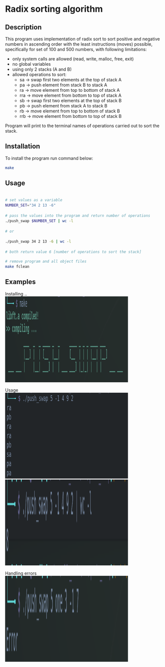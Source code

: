 # Radix sorting algorithm

## Description

This program uses implementation of radix sort to sort positive and negative
numbers in ascending order with the least instructions (moves) possible,
specifically for set of 100 and 500 numbers, with following limitations:

- only system calls are allowed (read, write, malloc, free, exit)
- no global variables
- using only 2 stacks (A and B)
- allowed operations to sort:
    - sa  -> swap first two elements at the top of stack A
    - pa  -> push element from stack B to stack A
    - ra  -> move element from top to bottom of stack A 
    - rra -> move element from bottom to top of stack A 
    - sb  -> swap first two elements at the top of stack B
    - pb  -> push element from stack A to stack B
    - rb  -> move element from top to bottom of stack B 
    - rrb -> move element from bottom to top of stack B 

Program will print to the terminal names of operations carried out to sort the stack.

## Installation

To install the program run command below:

```bash
make
```

## Usage

```bash

# set values as a variable
NUMBER_SET="34 2 13 -6"

# pass the values into the program and return number of operations
./push_swap $NUMBER_SET | wc -l

# or

./push_swap 34 2 13 -6 | wc -l

# both return value 6 [number of operations to sort the stack]

```

```bash
# remove program and all object files
make fclean
```

## Examples

Installing ..
<br>
<img src="./images/push-1.png" alt="Pushswap" width="400" height="280">

Usage
<br>
<img src="./images/push-2.png" alt="output" width="400" height="280">
<br>
<img src="./images/push-3.png" alt="number of op" width="400" height="280">

Handling errors
<br>
<img src="./images/push-4.png" alt="errors" width="400" height="280">
